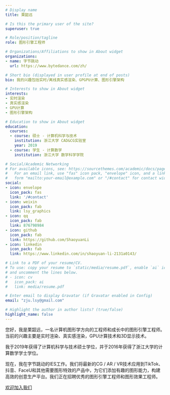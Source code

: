 ```yaml
---
# Display name
title: 栗韶远

# Is this the primary user of the site?
superuser: true

# Role/position/tagline
role: 图形引擎工程师

# Organizations/Affiliations to show in About widget
organizations:
- name: 字节跳动
  url: https://www.bytedance.com/zh/

# Short bio (displayed in user profile at end of posts)
bio: 我的兴趣包括实时/离线真实感渲染、GPGPU计算、图形引擎架构

# Interests to show in About widget
interests:
- 实时渲染
- 真实感渲染
- GPU计算
- 图形引擎架构

# Education to show in About widget
education:
  courses:
  - course: 硕士 - 计算机科学与技术
    institution: 浙江大学 CAD&CG实验室
    year: 2019
  - course: 学生 - 计算数学
    institution: 浙江大学 数学科学学院

# Social/Academic Networking
# For available icons, see: https://sourcethemes.com/academic/docs/page-builder/#icons
#   For an email link, use "fas" icon pack, "envelope" icon, and a link in the
#   form "mailto:your-email@example.com" or "/#contact" for contact widget.
social:
- icon: envelope
  icon_pack: fas
  link: '/#contact'
- icon: weixin
  icon_pack: fab
  link: lsy_graphics
- icon: qq
  icon_pack: fab
  link: 876798984
- icon: github
  icon_pack: fab
  link: https://github.com/ShaoyuanLi
- icon: linkedin
  icon_pack: fab
  link: https://www.linkedin.com/in/shaoyuan-li-2131a0143/

# Link to a PDF of your resume/CV.
# To use: copy your resume to `static/media/resume.pdf`, enable `ai` icons in `params.toml`, 
# and uncomment the lines below.
# - icon: cv
#   icon_pack: ai
#   link: media/resume.pdf

# Enter email to display Gravatar (if Gravatar enabled in Config)
email: "zju.lsy@gmail.com"

# Highlight the author in author lists? (true/false)
highlight_name: false
---
```


您好，我是栗韶远，一名计算机图形学方向的工程师和成长中的图形引擎工程师。当前的兴趣主要是实时渲染、真实感渲染，GPU计算技术和3D显示技术。

我于2019年获得了计算机科学与技术硕士学位，并于2016年获得了浙江大学的计算数学学士学位。

现在，我在字节跳动的IES工作。我们将最新的CG / AR / VR技术应用到TikTok、抖音、FaceU和其他需要图形特效的产品中，为它们添加有趣的图形能力，构建高效的创意生产平台。我们正在招聘优秀的图形引擎工程师和图形效果工程师。


[欢迎加入我们](https://job.toutiao.com/s/JVFuQhq)
